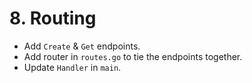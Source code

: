 # 8. Routing

- Add `Create` & `Get` endpoints.
- Add router in `routes.go` to tie the endpoints together.
- Update `Handler` in `main`.

